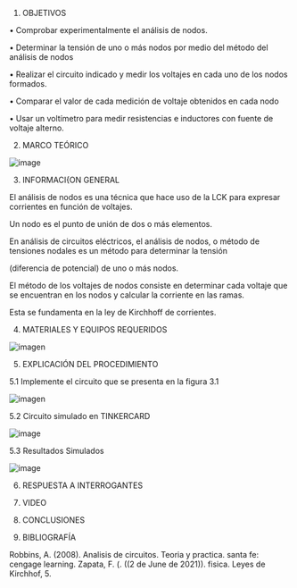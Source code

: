 1. OBJETIVOS

•	Comprobar experimentalmente el análisis de nodos.


•	Determinar la tensión de uno o más nodos por medio del método del análisis de nodos 


•	Realizar el circuito indicado y medir los voltajes en cada uno de los nodos formados.


•	Comparar el valor de cada medición de voltaje obtenidos en cada nodo


•	Usar un voltímetro para medir resistencias e inductores con fuente de voltaje alterno.




2. MARCO TEÓRICO

![image](https://user-images.githubusercontent.com/85263529/122842414-f6bcf880-d2c2-11eb-891f-84a07f564c16.png)



3. INFORMACI{ON GENERAL

El análisis de nodos es una técnica que hace uso de la LCK para expresar corrientes en función de voltajes.

Un nodo es el punto de unión de dos o más elementos.

En análisis de circuitos eléctricos, el análisis de nodos, o método de tensiones nodales es un método para determinar la tensión

(diferencia de potencial) de uno o más nodos.

El método de los voltajes de nodos consiste en determinar cada voltaje que se encuentran en los nodos y calcular la corriente en las ramas.

Esta se fundamenta en la ley de Kirchhoff de corrientes.



4. MATERIALES Y EQUIPOS REQUERIDOS

![imagen](https://user-images.githubusercontent.com/85263529/122841136-2965f180-d2c1-11eb-8b83-9749b8218e0b.png)

5. EXPLICACIÓN DEL PROCEDIMIENTO

 5.1 Implemente el circuito que se presenta en la figura 3.1
 
 ![imagen](https://user-images.githubusercontent.com/85263529/122841366-5f0ada80-d2c1-11eb-91e4-663185967e33.png)
 
 5.2 Circuito simulado en TINKERCARD
 
 ![image](https://user-images.githubusercontent.com/85263529/122842635-6206ca80-d2c3-11eb-9281-911fd883420e.png)

 5.3 Resultados Simulados
 
 ![image](https://user-images.githubusercontent.com/85263529/122842437-02a8ba80-d2c3-11eb-8d8a-0a830584c3a0.png)

6. RESPUESTA A INTERROGANTES



7. VIDEO


8. CONCLUSIONES


9. BIBLIOGRAFÍA

Robbins, A. (2008). Analisis de circuitos. Teoria y practica. santa fe: cengage learning. Zapata, F. (. ((2 de June de 2021)). fisica. Leyes de Kirchhof, 5.

